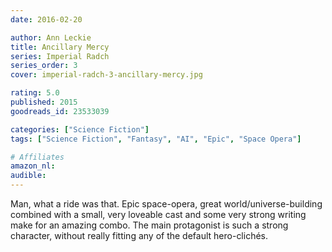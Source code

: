 ```yaml
---
date: 2016-02-20

author: Ann Leckie
title: Ancillary Mercy
series: Imperial Radch
series_order: 3
cover: imperial-radch-3-ancillary-mercy.jpg

rating: 5.0
published: 2015
goodreads_id: 23533039

categories: ["Science Fiction"]
tags: ["Science Fiction", "Fantasy", "AI", "Epic", "Space Opera"]

# Affiliates
amazon_nl: 
audible: 
---
```


Man, what a ride was that. Epic space-opera, great world/universe-building combined with a small, very loveable cast and some very strong writing make for an amazing combo. The main protagonist is such a strong character, without really fitting any of the default hero-clichés.
